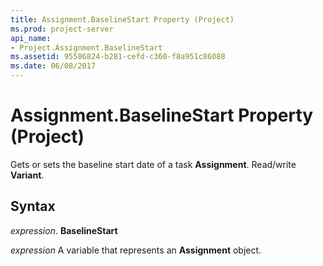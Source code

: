 ```yaml
---
title: Assignment.BaselineStart Property (Project)
ms.prod: project-server
api_name:
- Project.Assignment.BaselineStart
ms.assetid: 95586824-b281-cefd-c360-f8a951c86088
ms.date: 06/08/2017
---
```



# Assignment.BaselineStart Property (Project)

Gets or sets the baseline start date of a task **Assignment**. Read/write **Variant**.


## Syntax

 _expression_. **BaselineStart**

 _expression_ A variable that represents an **Assignment** object.


